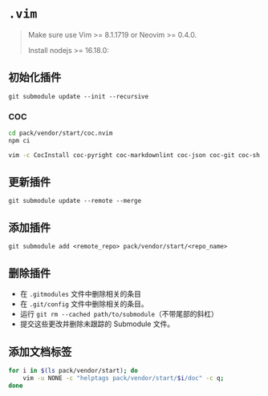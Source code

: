 # `.vim`

> Make sure use Vim >= 8.1.1719 or Neovim >= 0.4.0.
>
> Install nodejs >= 16.18.0:

## 初始化插件

`git submodule update --init --recursive`

### COC

```bash
cd pack/vendor/start/coc.nvim
npm ci

vim -c CocInstall coc-pyright coc-markdownlint coc-json coc-git coc-sh coc-yaml coc-toml coc-tsserver coc-webview coc-markdown-preview-enhanced coc-rust-analyzer coc-clangd coc-snippets coc-vimlsp
```

## 更新插件

`git submodule update --remote --merge`

## 添加插件

 `git submodule add <remote_repo> pack/vendor/start/<repo_name>`

## 删除插件

- 在 `.gitmodules` 文件中删除相关的条目
- 在 `.git/config` 文件中删除相关的条目。
- 运行 `git rm --cached path/to/submodule`（不带尾部的斜杠）
- 提交这些更改并删除未跟踪的 Submodule 文件。

## 添加文档标签

```bash
for i in $(ls pack/vendor/start); do
    vim -u NONE -c "helptags pack/vendor/start/$i/doc" -c q;
done
```
